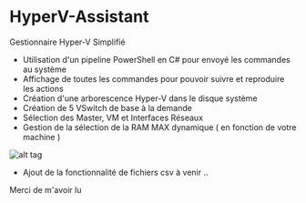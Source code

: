 # HyperV-Assistant
Gestionnaire Hyper-V Simplifié

- Utilisation d'un pipeline PowerShell en C# pour envoyé les commandes au système
- Affichage de toutes les commandes pour pouvoir suivre et reproduire les actions
- Création d'une arborescence Hyper-V dans le disque système
- Création de 5 VSwitch de base à la demande
- Sélection des Master, VM et Interfaces Réseaux
- Gestion de la sélection de la RAM MAX dynamique ( en fonction de votre machine )

![alt tag](https://user-images.githubusercontent.com/37845844/54275455-ed447200-458a-11e9-9a48-3780fde4687e.jpg)

- Ajout de la fonctionnalité de fichiers csv à venir ..


Merci de m'avoir lu
